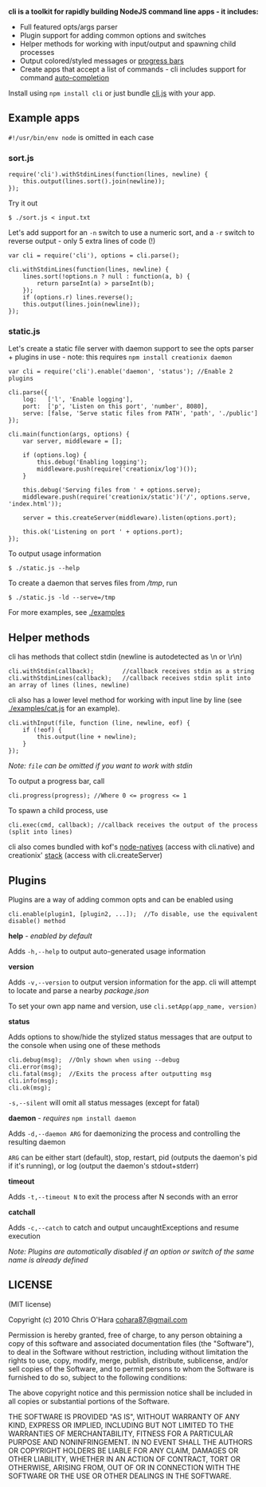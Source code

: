 **cli is a toolkit for rapidly building NodeJS command line apps - it includes:**

- Full featured opts/args parser
- Plugin support for adding common options and switches
- Helper methods for working with input/output and spawning child processes
- Output colored/styled messages or [progress bars](https://github.com/chriso/cli/blob/master/examples/progress.js)
- Create apps that accept a list of commands - cli includes support for command [auto-completion](https://github.com/chriso/cli/blob/master/examples/command.js)

Install using `npm install cli` or just bundle [cli.js](https://github.com/chriso/cli/raw/master/cli.js) with your app.

## Example apps

`#!/usr/bin/env node` is omitted in each case

### sort.js

    require('cli').withStdinLines(function(lines, newline) {
        this.output(lines.sort().join(newline));
    });

Try it out

    $ ./sort.js < input.txt
    
Let's add support for an `-n` switch to use a numeric sort, and a `-r` switch to reverse output - only 5 extra lines of code (!)
    
    var cli = require('cli'), options = cli.parse();
    
    cli.withStdinLines(function(lines, newline) {
        lines.sort(!options.n ? null : function(a, b) {
            return parseInt(a) > parseInt(b);
        });
        if (options.r) lines.reverse();
        this.output(lines.join(newline));
    });

### static.js
    
Let's create a static file server with daemon support to see the opts parser + plugins in use - note: this requires `npm install creationix daemon`

    var cli = require('cli').enable('daemon', 'status'); //Enable 2 plugins

    cli.parse({
        log:   ['l', 'Enable logging'],
        port:  ['p', 'Listen on this port', 'number', 8080],
        serve: [false, 'Serve static files from PATH', 'path', './public']
    });

    cli.main(function(args, options) {
        var server, middleware = [];
        
        if (options.log) {
            this.debug('Enabling logging');
            middleware.push(require('creationix/log')());
        }

        this.debug('Serving files from ' + options.serve);
        middleware.push(require('creationix/static')('/', options.serve, 'index.html'));
        
        server = this.createServer(middleware).listen(options.port);
        
        this.ok('Listening on port ' + options.port);
    });
    
To output usage information

    $ ./static.js --help
    
To create a daemon that serves files from */tmp*, run

    $ ./static.js -ld --serve=/tmp

For more examples, see [./examples](https://github.com/chriso/cli/tree/master/examples)

## Helper methods

cli has methods that collect stdin (newline is autodetected as \n or \r\n)

    cli.withStdin(callback);        //callback receives stdin as a string
    cli.withStdinLines(callback);   //callback receives stdin split into an array of lines (lines, newline)
    
cli also has a lower level method for working with input line by line (see [./examples/cat.js](https://github.com/chriso/cli/blob/master/examples/cat.js) for an example). 

    cli.withInput(file, function (line, newline, eof) {
        if (!eof) {
            this.output(line + newline);
        }
    });

*Note: `file` can be omitted if you want to work with stdin*

To output a progress bar, call 

    cli.progress(progress); //Where 0 <= progress <= 1
    
To spawn a child process, use

    cli.exec(cmd, callback); //callback receives the output of the process (split into lines)

cli also comes bundled with kof's [node-natives](https://github.com/kof/node-natives) (access with cli.native) and creationix' [stack](https://github.com/creationix/stack) (access with cli.createServer)

## Plugins

Plugins are a way of adding common opts and can be enabled using 
    
    cli.enable(plugin1, [plugin2, ...]);  //To disable, use the equivalent disable() method
   
**help** - *enabled by default*

Adds `-h,--help` to output auto-generated usage information

**version**

Adds `-v,--version` to output version information for the app. cli will attempt to locate and parse a nearby *package.json*

To set your own app name and version, use `cli.setApp(app_name, version)`

**status**

Adds options to show/hide the stylized status messages that are output to the console when using one of these methods

    cli.debug(msg);  //Only shown when using --debug
    cli.error(msg);  
    cli.fatal(msg);  //Exits the process after outputting msg
    cli.info(msg);
    cli.ok(msg);

`-s,--silent` will omit all status messages (except for fatal)

**daemon**  - *requires* `npm install daemon`
    
Adds `-d,--daemon ARG` for daemonizing the process and controlling the resulting daemon

`ARG` can be either start (default), stop, restart, pid (outputs the daemon's pid if it's running), or log (output the daemon's stdout+stderr)

**timeout**

Adds `-t,--timeout N` to exit the process after N seconds with an error

**catchall**

Adds `-c,--catch` to catch and output uncaughtExceptions and resume execution

*Note: Plugins are automatically disabled if an option or switch of the same name is already defined*

## LICENSE

(MIT license)

Copyright (c) 2010 Chris O'Hara <cohara87@gmail.com>

Permission is hereby granted, free of charge, to any person obtaining
a copy of this software and associated documentation files (the
"Software"), to deal in the Software without restriction, including
without limitation the rights to use, copy, modify, merge, publish,
distribute, sublicense, and/or sell copies of the Software, and to
permit persons to whom the Software is furnished to do so, subject to
the following conditions:

The above copyright notice and this permission notice shall be
included in all copies or substantial portions of the Software.

THE SOFTWARE IS PROVIDED "AS IS", WITHOUT WARRANTY OF ANY KIND,
EXPRESS OR IMPLIED, INCLUDING BUT NOT LIMITED TO THE WARRANTIES OF
MERCHANTABILITY, FITNESS FOR A PARTICULAR PURPOSE AND
NONINFRINGEMENT. IN NO EVENT SHALL THE AUTHORS OR COPYRIGHT HOLDERS BE
LIABLE FOR ANY CLAIM, DAMAGES OR OTHER LIABILITY, WHETHER IN AN ACTION
OF CONTRACT, TORT OR OTHERWISE, ARISING FROM, OUT OF OR IN CONNECTION
WITH THE SOFTWARE OR THE USE OR OTHER DEALINGS IN THE SOFTWARE.